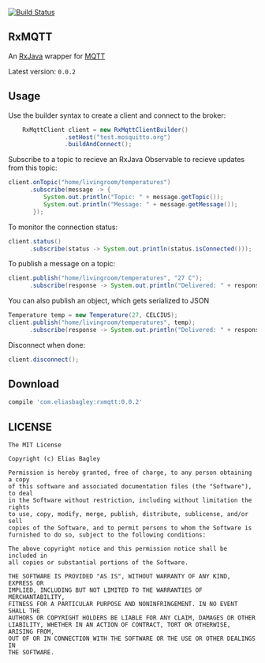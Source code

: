 [![Build Status](https://travis-ci.org/eliasbagley/rxmqtt.svg?branch=master)](https://travis-ci.org/eliasbagley/rxmqtt)

## RxMQTT

An [RxJava] wrapper for [MQTT]

Latest version: `0.0.2`

## Usage

Use the builder syntax to create a client and connect to the broker:

```java
    RxMqttClient client = new RxMqttClientBuilder()
                .setHost("test.mosquitto.org")
                .buildAndConnect();
```

Subscribe to a topic to recieve an RxJava Observable to recieve updates from this topic:

```java
client.onTopic("home/livingroom/temperatures")
      .subscribe(message -> {
          System.out.println("Topic: " + message.getTopic());
          System.out.println("Message: " + message.getMessage());
       });
```

To monitor the connection status:

```java
client.status()
      .subscribe(status -> System.out.println(status.isConnected()));
```

To publish a message on a topic:

```java
client.publish("home/livingroom/temperatures", "27 C");
      .subscribe(response -> System.out.println("Delivered: " + response));
```

You can also publish an object, which gets serialized to JSON

```java
Temperature temp = new Temperature(27, CELCIUS);
client.publish("home/livingroom/temperatures", temp);
      .subscribe(response -> System.out.println("Delivered: " + response));
```

Disconnect when done:

```java
client.disconnect();
```


## Download

```gradle
compile 'com.eliasbagley:rxmqtt:0.0.2'
```


## LICENSE

```
The MIT License

Copyright (c) Elias Bagley

Permission is hereby granted, free of charge, to any person obtaining a copy
of this software and associated documentation files (the "Software"), to deal
in the Software without restriction, including without limitation the rights
to use, copy, modify, merge, publish, distribute, sublicense, and/or sell
copies of the Software, and to permit persons to whom the Software is
furnished to do so, subject to the following conditions:

The above copyright notice and this permission notice shall be included in
all copies or substantial portions of the Software.

THE SOFTWARE IS PROVIDED "AS IS", WITHOUT WARRANTY OF ANY KIND, EXPRESS OR
IMPLIED, INCLUDING BUT NOT LIMITED TO THE WARRANTIES OF MERCHANTABILITY,
FITNESS FOR A PARTICULAR PURPOSE AND NONINFRINGEMENT. IN NO EVENT SHALL THE
AUTHORS OR COPYRIGHT HOLDERS BE LIABLE FOR ANY CLAIM, DAMAGES OR OTHER
LIABILITY, WHETHER IN AN ACTION OF CONTRACT, TORT OR OTHERWISE, ARISING FROM,
OUT OF OR IN CONNECTION WITH THE SOFTWARE OR THE USE OR OTHER DEALINGS IN
THE SOFTWARE.
```

[RxJava]:https://github.com/Netflix/RxJava
[MQTT]:http://git.eclipse.org/c/paho/org.eclipse.paho.mqtt.java.git/
